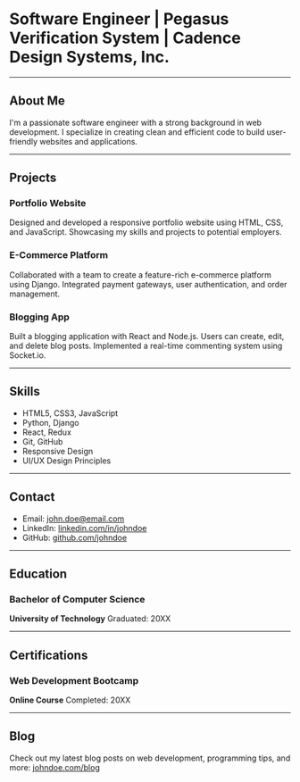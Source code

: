 # Software Engineer | Pegasus Verification System | Cadence Design Systems, Inc.
---

## About Me

I'm a passionate software engineer with a strong background in web development. I specialize in creating clean and efficient code to build user-friendly websites and applications.

---

## Projects

### Portfolio Website
Designed and developed a responsive portfolio website using HTML, CSS, and JavaScript. Showcasing my skills and projects to potential employers.

### E-Commerce Platform
Collaborated with a team to create a feature-rich e-commerce platform using Django. Integrated payment gateways, user authentication, and order management.

### Blogging App
Built a blogging application with React and Node.js. Users can create, edit, and delete blog posts. Implemented a real-time commenting system using Socket.io.

---

## Skills

- HTML5, CSS3, JavaScript
- Python, Django
- React, Redux
- Git, GitHub
- Responsive Design
- UI/UX Design Principles

---

## Contact

- Email: john.doe@email.com
- LinkedIn: [linkedin.com/in/johndoe](https://www.linkedin.com/in/johndoe)
- GitHub: [github.com/johndoe](https://github.com/johndoe)

---

## Education

### Bachelor of Computer Science
**University of Technology**
Graduated: 20XX

---

## Certifications

### Web Development Bootcamp
**Online Course**
Completed: 20XX

---

## Blog

Check out my latest blog posts on web development, programming tips, and more: [johndoe.com/blog](https://www.johndoe.com/blog)
